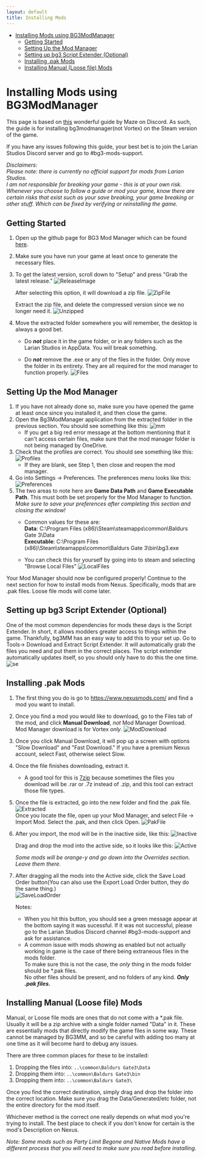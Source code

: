 ```yaml
---
layout: default
title: Installing Mods
---
```

- [Installing Mods using BG3ModManager](#installing-mods-using-bg3modmanager)
  - [Getting Started](#getting-started)
  - [Setting Up the Mod Manager](#setting-up-the-mod-manager)
  - [Setting up bg3 Script Extender (Optional)](#setting-up-bg3-script-extender-optional)
  - [Installing .pak Mods](#installing-pak-mods)
  - [Installing Manual (Loose file) Mods](#installing-manual-loose-file-mods)

# Installing Mods using BG3ModManager
This page is based on [this](https://docs.google.com/document/d/16wq-ImbnHuHTO7Kzi7OZysZCJ1F_jVbXrwdxtB3h53Y/edit#heading=h.xk8qvx6nx9az) wonderful guide by Maze on Discord. As such, the guide is for installing bg3modmanager(not Vortex) on the Steam version of the game.

If you have any issues following this guide, your best bet is to join the Larian Studios Discord server and go to #bg3-mods-support.

*Disclaimers:  
Please note: there is currently no official support for mods from Larian Studios.  
I am not responsible for breaking your game - this is at your own risk. Whenever you choose to follow a guide or mod your game, know there are certain risks that exist such as your save breaking, your game breaking or other stuff. Which can be fixed by verifying or reinstalling the game.*

## Getting Started
1. Open up the github page for BG3 Mod Manager which can be found [here](https://github.com/LaughingLeader/BG3ModManager).
2. Make sure you have run your game at least once to generate the necessary files.
3. To get the latest version, scroll down to "Setup" and press "Grab the latest release."
   ![ReleaseImage](../images/release.jpg)
   
   After selecting this option, it will download a zip file.
   ![ZipFile](../images/zipfile.jpg)
   
   Extract the zip file, and delete the compressed version since we no longer need it.
   ![Unzipped](../images/unzipped.jpg)
   
4. Move the extracted folder somewhere you will remember, the desktop is always a good bet.
   * Do ***not*** place it in the game folder, or in any folders such as the Larian Studios in AppData. You will break something.

   * Do ***not*** remove the .exe or any of the files in the folder. Only move the folder in its entirety. They are all required for the mod manager to function properly.
   ![Files](../images/files.jpg)

## Setting Up the Mod Manager

1. If you have not already done so, make sure you have opened the game at least once since you installed it, and then close the game.
2. Open the Bg3ModManager application from the extracted folder in the previous section. You should see something like this: 
   ![mm](../images/mm.jpg)
   * If you get a big red error message at the bottom mentioning that it can't access certain files, make sure that the mod manager folder is not being managed by OneDrive.
3. Check that the profiles are correct. You should see something like this:
   ![Profiles](../images/profiles.jpg)
   * If they are blank, see Step 1, then close and reopen the mod manager.
4. Go into Settings -> Preferences. The preferences menu looks like this:
   ![Preferences](../images/prefs.jpg)
5. The two areas to note here are __Game Data Path__ and __Game Executable Path__. This must both be set properly for the Mod Manager to function.  
*Make sure to save your preferences after completing this section and closing the window!*
   * Common values for these are:  
    **Data**: C:\Program Files (x86)\Steam\steamapps\common\Baldurs Gate 3\Data  
    **Executable**: C:\Program Files (x86)\Steam\steamapps\common\Baldurs Gate 3\bin\bg3.exe  
    
   * You can check this for yourself by going into to steam and selecting "Browse Local Files"
   ![LocalFiles](../images/locatefiles.jpg)

Your Mod Manager should now be configured properly! Continue to the next section for how to install mods from Nexus. Specifically, mods that are .pak files. Loose file mods will come later.

## Setting up bg3 Script Extender (Optional)
One of the most common dependencies for mods these days is the Script Extender. In short, it allows modders greater access to things within the game. Thankfully, bg3MM has an easy way to add this to your set up. Go to Tools-> Download and Extract Script Extender. It will automatically grab the files you need and put them in the correct places. The script extender automatically updates itself, so you should only have to do this the one time.
![se](../images/se.jpg)

## Installing .pak Mods
1. The first thing you do is go to https://www.nexusmods.com/ and find a mod you want to install. 
2. Once you find a mod you would like to download, go to the Files tab of the mod, and click __Manual Download__, *not* Mod Manager Download. Mod Manager download is for Vortex *only*.
   ![ModDownload](../images/mod.jpg)
3. Once you click Manual Download, it will pop up a screen with options "Slow Download" and "Fast Download." If you have a premium Nexus account, select Fast, otherwise select Slow.
4. Once the file finishes downloading, extract it.
   * A good tool for this is [7zip](https://7-zip.org/) because sometimes the files you download will be .rar or .7z instead of .zip, and this tool can extract those file types.
5. Once the file is extracted, go into the new folder and find the .pak file.
   ![Extracted](../images/extracted.jpg)  
   Once you locate the file, open up your Mod Manager, and select File -> Import Mod. Select the .pak, and then click Open.
   ![PakFile](../images/pakfile.jpg)
6. After you import, the mod will be in the inactive side, like this:
   ![Inactive](../images/inactive.jpg)
   
   Drag and drop the mod into the active side, so it looks like this:
   ![Active](../images/active.jpg)
   
   *Some mods will be orange-y and go down into the Overrides section. Leave them there.*
7. After dragging all the mods into the Active side, click the Save Load Order button(You can also use the Export Load Order button, they do the same thing.)  
   ![SaveLoadOrder](../images/saveloadorder.jpg)
   
   Notes:
   * When you hit this button, you should see a green message appear at the bottom saying it was sucessful. If it was not successful, please go to the Larian Studios Discord channel #bg3-mods-support and ask for assistance.
   * A common issue with mods showing as enabled but not actually working in game is the case of there being extraneous files in the mods folder.  
    To make sure this is not the case, the *only* thing in the mods folder should be *.pak files.  
    No other files should be present, and no folders of any kind. ***Only .pak files.***

## Installing Manual (Loose file) Mods

Manual, or Loose file mods are ones that do not come with a *.pak file. Usually it will be a zip archive with a single folder named "Data" in it. These are essentially mods that directly modify the game files in some way. These cannot be managed by BG3MM, and so be careful with adding too many at one time as it will become hard to debug any issues.

There are three common places for these to be installed:

1. Dropping the files into: `..\common\Baldurs Gate3\Data`
2. Dropping them into:      `..\common\Baldurs Gate3\bin`
3. Dropping them into:      `..\common\Baldurs Gate3\`

Once you find the correct destination, simply drag and drop the folder into the correct location. Make sure you drag the Data/Generated/etc folder, not the entire directory for the mod itself.

Whichever method is the correct one really depends on what mod you're trying to install. The best place to check if you don't know for certain is the mod's Description on Nexus.

*Note: Some mods such as Party Limit Begone and Native Mods have a different process that you will need to make sure you read before installing.*